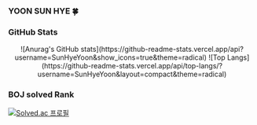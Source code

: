 ### YOON SUN HYE 🍀

<!--
**SunHyeYoon/SunHyeYoon** is a ✨ _special_ ✨ repository because its `README.md` (this file) appears on your GitHub profile.

Here are some ideas to get you started:

- 🔭 I’m currently working on ...
- 🌱 I’m currently learning ...
- 👯 I’m looking to collaborate on ...
- 🤔 I’m looking for help with ...
- 💬 Ask me about ...
- 📫 How to reach me: ...
- 😄 Pronouns: ...
- ⚡ Fun fact: ...
-->

### GitHub Stats
<div align="center">
![Anurag's GitHub stats](https://github-readme-stats.vercel.app/api?username=SunHyeYoon&show_icons=true&theme=radical)
![Top Langs](https://github-readme-stats.vercel.app/api/top-langs/?username=SunHyeYoon&layout=compact&theme=radical)</div>

### BOJ solved Rank
[![Solved.ac 프로필](http://mazassumnida.wtf/api/v2/generate_badge?boj=lieto96)](https://solved.ac/lieto96)
